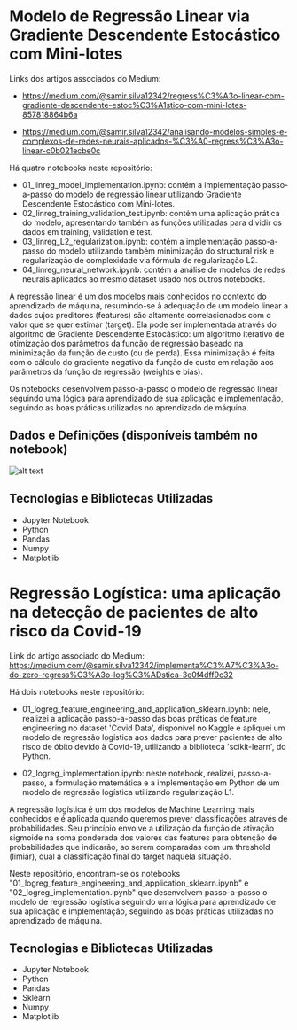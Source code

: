 # Modelo de Regressão Linear via Gradiente Descendente Estocástico com Mini-lotes

Links dos artigos associados do Medium: 

- https://medium.com/@samir.silva12342/regress%C3%A3o-linear-com-gradiente-descendente-estoc%C3%A1stico-com-mini-lotes-857818864b6a

- https://medium.com/@samir.silva12342/analisando-modelos-simples-e-complexos-de-redes-neurais-aplicados-%C3%A0-regress%C3%A3o-linear-c0b021ecbe0c

Há quatro notebooks neste repositório:

- 01_linreg_model_implementation.ipynb: contém a implementação passo-a-passo do modelo de regressão linear utilizando Gradiente Descendente Estocástico com Mini-lotes.
- 02_linreg_training_validation_test.ipynb: contém uma aplicação prática do modelo, apresentando também as funções utilizadas para dividir os dados em training, validation e test.
- 03_linreg_L2_regularization.ipynb: contém a implementação passo-a-passo do modelo utilizando também minimização do structural risk e regularização de complexidade via fórmula de regularização L2.
- 04_linreg_neural_network.ipynb: contém a análise de modelos de redes neurais aplicados ao mesmo dataset usado nos outros notebooks.
 
A regressão linear é um dos modelos mais conhecidos no contexto do aprendizado de máquina, resumindo-se à adequação de um modelo linear a dados cujos preditores (features) são altamente correlacionados com o valor que se quer estimar (target). Ela pode ser implementada através do algoritmo de Gradiente Descendente Estocástico: um algoritmo iterativo de otimização dos parâmetros da função de regressão baseado na minimização da função de custo (ou de perda). Essa minimização é feita com o cálculo do gradiente negativo da função de custo em relação aos parâmetros da função de regressão (weights e bias).

Os notebooks desenvolvem passo-a-passo o modelo de regressão linear seguindo uma lógica para aprendizado de sua aplicação e implementação, seguindo as boas práticas utilizadas no aprendizado de máquina.

## Dados e Definições (disponíveis também no notebook)

![alt text](https://github.com/Samirnunes/ml_implementations/blob/main/linear_regression/images/dados_e_definicoes.PNG)

## Tecnologias e Bibliotecas Utilizadas

- Jupyter Notebook
- Python
- Pandas
- Numpy
- Matplotlib

# Regressão Logística: uma aplicação na detecção de pacientes de alto risco da Covid-19

Link do artigo associado do Medium: https://medium.com/@samir.silva12342/implementa%C3%A7%C3%A3o-do-zero-regress%C3%A3o-log%C3%ADstica-3e0f4dff9c32
 
Há dois notebooks neste repositório:

- 01_logreg_feature_engineering_and_application_sklearn.ipynb: nele, realizei a aplicação passo-a-passo das boas práticas de feature engineering no dataset 'Covid Data', disponível no Kaggle e apliquei um modelo de regressão logística aos dados para prever pacientes de alto risco de óbito devido à Covid-19, utilizando a biblioteca 'scikit-learn', do Python.

- 02_logreg_implementation.ipynb: neste notebook, realizei, passo-a-passo, a formulação matemática e a implementação em Python de um modelo de regressão logística utilizando regularização L1.

A regressão logística é um dos modelos de Machine Learning mais conhecidos e é aplicada quando queremos prever classificações através de probabilidades. Seu princípio envolve a utilização da função de ativação sigmoide na soma ponderada dos valores das features para obtenção de probabilidades que indicarão, ao serem comparadas com um threshold (limiar), qual a classificação final do target naquela situação.

Neste repositório, encontram-se os notebooks "01_logreg_feature_engineering_and_application_sklearn.ipynb" e "02_logreg_implementation.ipynb" que desenvolvem passo-a-passo o modelo de regressão logística seguindo uma lógica para aprendizado de sua aplicação e implementação, seguindo as boas práticas utilizadas no aprendizado de máquina.

## Tecnologias e Bibliotecas Utilizadas

- Jupyter Notebook
- Python
- Pandas
- Sklearn
- Numpy
- Matplotlib
